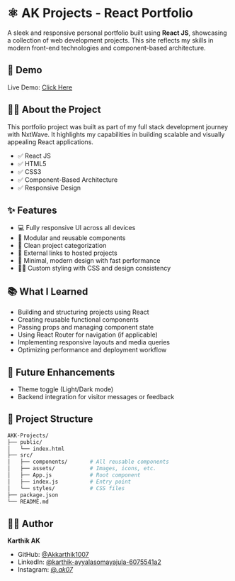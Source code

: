 # ⚛️ AK Projects - React Portfolio

A sleek and responsive personal portfolio built using **React JS**, showcasing a collection of web development projects. This site reflects my skills in modern front-end technologies and component-based architecture.

## 🚀 Demo

Live Demo: [Click Here](https://akkprojects.ccbp.tech/)

## 👨‍💻 About the Project

This portfolio project was built as part of my full stack development journey with NxtWave. It highlights my capabilities in building scalable and visually appealing React applications.

- ✅ React JS  
- ✅ HTML5  
- ✅ CSS3  
- ✅ Component-Based Architecture  
- ✅ Responsive Design

## ✨ Features

- 💻 Fully responsive UI across all devices  
- 🧩 Modular and reusable components  
- 📂 Clean project categorization  
- 🔗 External links to hosted projects  
- 🎯 Minimal, modern design with fast performance  
- 🧑‍🎨 Custom styling with CSS and design consistency

## 📚 What I Learned

- Building and structuring projects using React  
- Creating reusable functional components  
- Passing props and managing component state  
- Using React Router for navigation (if applicable)  
- Implementing responsive layouts and media queries  
- Optimizing performance and deployment workflow

## 🔮 Future Enhancements

- Theme toggle (Light/Dark mode)  
- Backend integration for visitor messages or feedback

## 📁 Project Structure

```bash
AKK-Projects/
├── public/
│   └── index.html
├── src/
│   ├── components/       # All reusable components
│   ├── assets/           # Images, icons, etc.
│   ├── App.js            # Root component
│   ├── index.js          # Entry point
│   └── styles/           # CSS files
├── package.json
└── README.md
```

## 🙋‍♂️ Author

**Karthik AK**  
- GitHub: [@Akkarthik1007](https://github.com/Akkarthik1007)  
- LinkedIn: [@karthik-ayyalasomayajula-6075541a2](https://www.linkedin.com/in/karthik-ayyalasomayajula-6075541a2)  
- Instagram: [@_.ak07_](https://instagram.com/_.ak07_)
